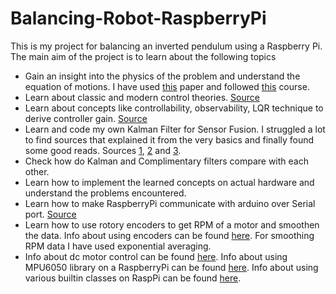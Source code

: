 # Balancing-Robot-RaspberryPi
This is my project for balancing an inverted pendulum using a Raspberry Pi. The main aim of the project is to learn about the following topics
- Gain an insight into the physics of the problem and understand the equation of motions. I have used [this](https://content.sciendo.com/view/journals/meceng/61/2/article-p331.xml) paper and followed [this](https://www.coursera.org/learn/mobile-robot) course. 
- Learn about classic and modern control theories. [Source](https://www.youtube.com/watch?v=Pi7l8mMjYVE&list=PLMrJAkhIeNNR20Mz-VpzgfQs5zrYi085m)
- Learn about concepts like controllability, observability, LQR technique to derive controller gain. [Source](https://www.youtube.com/watch?v=Pi7l8mMjYVE&list=PLMrJAkhIeNNR20Mz-VpzgfQs5zrYi085m)
- Learn and code my own Kalman Filter for Sensor Fusion. I struggled a lot to find sources that explained it from the very basics and finally found some good reads. Sources [1](https://home.wlu.edu/~levys/kalman_tutorial/), [2](http://blog.tkjelectronics.dk/2012/09/a-practical-approach-to-kalman-filter-and-how-to-implement-it/) and [3](https://github.com/balzer82/Kalman/blob/master/Kalman-Filter-CV.ipynb?create=1).
- Check how do Kalman and Complimentary filters compare with each other.
- Learn how to implement the learned concepts on actual hardware and understand the problems encountered.
- Learn how to make RaspberryPi communicate with arduino over Serial port. [Source](http://forum.arduino.cc/index.php?topic=396450)
- Learn how to use rotory encoders to get RPM of a motor and smoothen the data. Info about using encoders can be found [here](https://www.youtube.com/watch?v=oLBYHbLO8W0). For smoothing RPM data I have used exponential averaging.
- Info about dc motor control can be found [here](https://www.bluetin.io/python/gpio-pwm-raspberry-pi-h-bridge-dc-motor-control/). Info about using MPU6050 library on a RaspberryPi can be found [here](https://libraries.io/pypi/mpu6050-raspberrypi). Info about using various builtin classes on RaspPi can be found [here](https://projects.raspberrypi.org/en/projects/physical-computing/16). 
